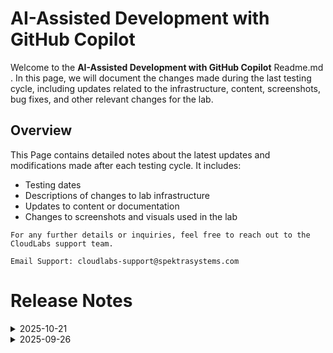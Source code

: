 # AI-Assisted Development with GitHub Copilot

Welcome to the **AI-Assisted Development with GitHub Copilot** Readme.md . In this page, we will document the changes made during the last testing cycle, including updates related to the infrastructure, content, screenshots, bug fixes, and other relevant changes for the lab.

## Overview
This Page contains detailed notes about the latest updates and modifications made after each testing cycle. It includes:

- Testing dates
- Descriptions of changes to lab infrastructure
- Updates to content or documentation
- Changes to screenshots and visuals used in the lab

`For any further details or inquiries, feel free to reach out to the CloudLabs support team.`

`Email Support: cloudlabs-support@spektrasystems.com`

# Release Notes

<details>
  <summary>2025-10-21</summary>

## Release Date: 2025-10-21

### Summary of Changes

Updated the lab guide with minor screenshot changes for UI updates.

### Infrastructure Changes

N/A

### Content Changes

Instructions were updated to be clearer.

### Screenshot Updates

Screenshots were updated to enhance the overall user experience.

## Validations

Validations are good.

### Testing Notes

- **Testing Date**: 2025-10-21

### Testing Scope 

  Conducted end-to-end testing, RBAC/policy checks, prerequisite checks, validated the lab guide steps, and enhanced the lab guide with new latest screenshots.

---
</details>

<details>
  <summary>2025-09-26</summary>

## Release Date: 2025-09-26

### Summary of Changes

Validations updates, including clearer UI screenshots and refined instructions for improved clarity and accuracy.

### Infrastructure Changes

N/A

### Content Changes

Instructions were updated to be more precise and clear.

### Screenshot Updates

Screenshots were updated to enhance the overall user experience.

## Validations

Validations are updated and good.

### Testing Notes

- **Testing Date**: 2025-09-26

### Testing Scope 

  - End-to-end validation
  - Role-Based Access Control (RBAC) checks
  - Policy verification
  - Prerequisite validation

---
</details>
